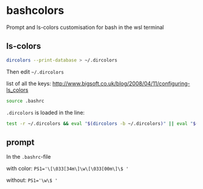 # bashcolors
Prompt and ls-colors customisation for bash in the wsl terminal
## ls-colors
```bash
dircolors --print-database > ~/.dircolors
```
Then edit `~/.dircolors`

list of all the keys:
http://www.bigsoft.co.uk/blog/2008/04/11/configuring-ls_colors

```bash
source .bashrc
```
`.dircolors` is loaded in the line: 
```bash
test -r ~/.dircolors && eval "$(dircolors -b ~/.dircolors)" || eval "$(dircolors -b)"
```
## prompt
In the `.bashrc`-file

with color:
`PS1='\[\033[34m\]\w\[\033[00m\]\$ '`

without:
`PS1='\w\$ '`
